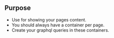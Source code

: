 ## Purpose

* Use for showing your pages content.
* You should always have a container per page.
* Create your graphql queries in these containers.

